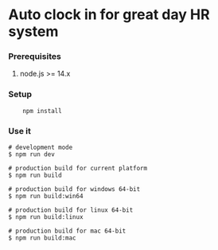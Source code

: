 # Auto clock in for great day HR system

### Prerequisites
1. node.js >= 14.x

### Setup
```
    npm install
```

### Use it

```
# development mode
$ npm run dev

# production build for current platform
$ npm run build

# production build for windows 64-bit
$ npm run build:win64

# production build for linux 64-bit
$ npm run build:linux

# production build for mac 64-bit
$ npm run build:mac
```
